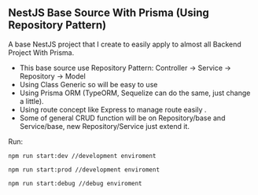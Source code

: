 ## NestJS Base Source With Prisma (Using Repository Pattern)
A base NestJS project that I create to easily apply to almost all Backend Project With Prisma. 
- This base source use Repository Pattern: Controller -> Service -> Repository -> Model
- Using Class Generic so will be easy to use
- Using Prisma ORM (TypeORM, Sequelize can do the same, just change a little).
- Using route concept like Express to manage route easily .
- Some of general CRUD function will be on Repository/base and Service/base, new Repository/Service just extend it.

Run:
```
npm run start:dev //development enviroment

npm run start:prod //development enviroment

npm run start:debug //debug enviroment
```
